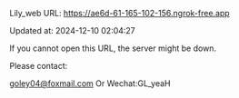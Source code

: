 Lily_web URL: https://ae6d-61-165-102-156.ngrok-free.app

Updated at: 2024-12-10 02:04:27

If you cannot open this URL, the server might be down.

Please contact: 

goley04@foxmail.com Or Wechat:GL_yeaH